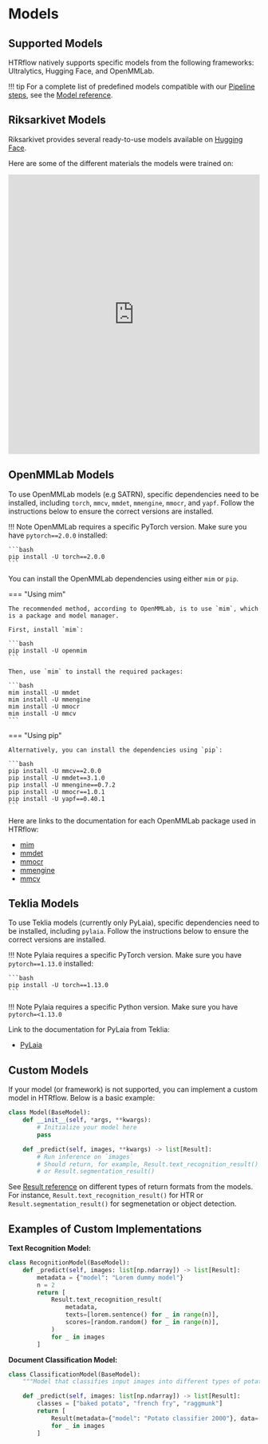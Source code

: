 
# Models

## Supported Models

HTRflow natively supports specific models from the following frameworks: Ultralytics, Hugging Face, and OpenMMLab.

!!! tip
    For a complete list of predefined models compatible with our [Pipeline steps](../reference/pipeline-steps.md), see the [Model reference](../reference/models.md).

## Riksarkivet Models

 Riksarkivet provides several ready-to-use models available on [Hugging Face](https://huggingface.co/Riksarkivet).

Here are some of the different materials the models were trained on:

<iframe
  src="https://huggingface.co/datasets/Riksarkivet/test_images_demo/embed/viewer/default/train"
  frameborder="0"
  width="100%"
  height="560px"
></iframe>

## OpenMMLab Models

To use OpenMMLab models (e.g SATRN), specific dependencies need to be installed, including `torch`, `mmcv`, `mmdet`, `mmengine`, `mmocr`, and `yapf`. Follow the instructions below to ensure the correct versions are installed.

!!! Note
    OpenMMLab requires a specific PyTorch version. Make sure you have `pytorch==2.0.0` installed:

    ```bash
    pip install -U torch==2.0.0
    ```

You can install the OpenMMLab dependencies using either `mim` or `pip`.

=== "Using mim"

    The recommended method, according to OpenMMLab, is to use `mim`, which is a package and model manager.

    First, install `mim`:

    ```bash
    pip install -U openmim
    ```

    Then, use `mim` to install the required packages:

    ```bash
    mim install -U mmdet
    mim install -U mmengine
    mim install -U mmocr
    mim install -U mmcv
    ```

=== "Using pip"

    Alternatively, you can install the dependencies using `pip`:

    ```bash
    pip install -U mmcv==2.0.0
    pip install -U mmdet==3.1.0
    pip install -U mmengine==0.7.2
    pip install -U mmocr==1.0.1
    pip install -U yapf==0.40.1
    ```

Here are links to the documentation for each OpenMMLab package used in HTRflow:

- [mim](https://openmim.readthedocs.io/en/latest/)
- [mmdet](https://mmdetection.readthedocs.io/en/latest/overview.html)
- [mmocr](https://mmocr.readthedocs.io/en/latest/get_started/overview.html)
- [mmengine](https://mmengine.readthedocs.io/en/latest/)
- [mmcv](https://mmcv.readthedocs.io/en/latest/)

## Teklia Models

To use Teklia models (currently only PyLaia), specific dependencies need to be installed, including `pylaia`.  Follow the instructions below to ensure the correct versions are installed.

!!! Note
    Pylaia requires a specific PyTorch version. Make sure you have `pytorch==1.13.0` installed:

    ```bash
    pip install -U torch==1.13.0
    ```

!!! Note
    Pylaia requires a specific Python version. Make sure you have `pytorch=<1.13.0` 

Link to the documentation for PyLaia from Teklia:

- [PyLaia](https://atr.pages.teklia.com/pylaia/get_started/)

## Custom Models

If your model (or framework) is not supported, you can implement a custom model in HTRflow. Below is a basic example:

```python
class Model(BaseModel):
    def __init__(self, *args, **kwargs):
        # Initialize your model here
        pass

    def _predict(self, images, **kwargs) -> list[Result]:
        # Run inference on `images`
        # Should return, for example, Result.text_recognition_result() 
        # or Result.segmentation_result()
```

See [Result reference](../reference/result.md) on different types of return formats from the models. For instance, `Result.text_recognition_result()` for HTR or `Result.segmentation_result()` for segmenetation or object detection.

## Examples of Custom Implementations

**Text Recognition Model:**

```python
class RecognitionModel(BaseModel):
    def _predict(self, images: list[np.ndarray]) -> list[Result]:
        metadata = {"model": "Lorem dummy model"}
        n = 2
        return [
            Result.text_recognition_result(
                metadata,
                texts=[lorem.sentence() for _ in range(n)],
                scores=[random.random() for _ in range(n)],
            )
            for _ in images
        ]
```

**Document Classification Model:**

```python
class ClassificationModel(BaseModel):
    """Model that classifies input images into different types of potato dishes."""

    def _predict(self, images: list[np.ndarray]) -> list[Result]:
        classes = ["baked potato", "french fry", "raggmunk"]
        return [
            Result(metadata={"model": "Potato classifier 2000"}, data=[{"classification": random.choice(classes)}])
            for _ in images
        ]
```

